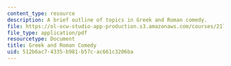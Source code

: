 ```yaml
---
content_type: resource
description: A brief outline of topics in Greek and Roman comedy.
file: https://ol-ocw-studio-app-production.s3.amazonaws.com/courses/21l-421-comedy-spring-2008/512b6ac74335b981b57cac661c3206ba_greek_roman.pdf
file_type: application/pdf
resourcetype: Document
title: Greek and Roman Comedy
uid: 512b6ac7-4335-b981-b57c-ac661c3206ba
---
```

